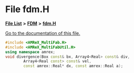 
# File fdm.H

[**File List**](files.md) **>** [**FDM**](dir_43b815edcf2a06ee60d8a45cc6c77fb8.md) **>** [**fdm.H**](fdm_8H.md)

[Go to the documentation of this file.](fdm_8H.md) 


````cpp
#include <AMReX_MultiFab.H>
#include <AMReX_MultiFabUtil.H>
using namespace amrex;
void divergence(Box const& bx, Array4<Real> const& div,
        Array4<Real const> const& vel, 
        const amrex::Real* dx, const amrex::Real a);
````

